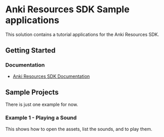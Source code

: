 # Anki Resources SDK Sample applications

This solution contains a tutorial applications for the Anki Resources SDK.

## Getting Started

### Documentation

* [Anki Resources SDK Documentation](https://randym32.github.io/Anki.Resources.SDK/)


## Sample Projects

There is just one example for now.

### Example 1 - Playing a Sound

This shows how to open the assets, list the sounds, and to play them.


